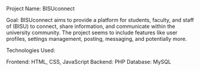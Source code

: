 Project Name: BISUconnect

Goal: BISUconnect aims to provide a platform for students, faculty, and staff of (BISU) to connect, share information, and communicate within the university community. The project seems to include features like user profiles, settings management, posting, messaging, and potentially more.

Technologies Used:

Frontend: HTML, CSS, JavaScript 
Backend: PHP
Database: MySQL
